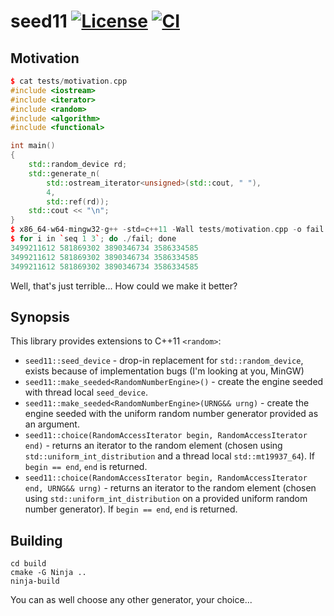 seed11 [![License](https://img.shields.io/badge/license-MIT-blue.svg?style=flat)](LICENSE)
[![CI](https://travis-ci.org/milleniumbug/seed11.svg?branch=master)](https://travis-ci.org/milleniumbug/seed11)
======

Motivation
----------

```c++
$ cat tests/motivation.cpp
#include <iostream>
#include <iterator>
#include <random>
#include <algorithm>
#include <functional>

int main()
{
	std::random_device rd;
	std::generate_n(
		std::ostream_iterator<unsigned>(std::cout, " "),
		4,
		std::ref(rd));
	std::cout << "\n";
}
$ x86_64-w64-mingw32-g++ -std=c++11 -Wall tests/motivation.cpp -o fail
$ for i in `seq 1 3`; do ./fail; done
3499211612 581869302 3890346734 3586334585
3499211612 581869302 3890346734 3586334585
3499211612 581869302 3890346734 3586334585
```

Well, that's just terrible... How could we make it better?

Synopsis
--------

This library provides extensions to C++11 `<random>`:

- `seed11::seed_device` - drop-in replacement for `std::random_device`, exists because of implementation bugs (I'm looking at you, MinGW)
- `seed11::make_seeded<RandomNumberEngine>()` - create the engine seeded with thread local `seed_device`.
- `seed11::make_seeded<RandomNumberEngine>(URNG&& urng)` - create the engine seeded with the uniform random number generator provided as an argument.
- `seed11::choice(RandomAccessIterator begin, RandomAccessIterator end)` - returns an iterator to the random element (chosen using `std::uniform_int_distribution` and a thread local `std::mt19937_64`). If `begin == end`, `end` is returned.
- `seed11::choice(RandomAccessIterator begin, RandomAccessIterator end, URNG&& urng)` - returns an iterator to the random element (chosen using `std::uniform_int_distribution` on a provided uniform random number generator). If `begin == end`, `end` is returned.

Building
--------

```
cd build
cmake -G Ninja ..
ninja-build
```

You can as well choose any other generator, your choice...
